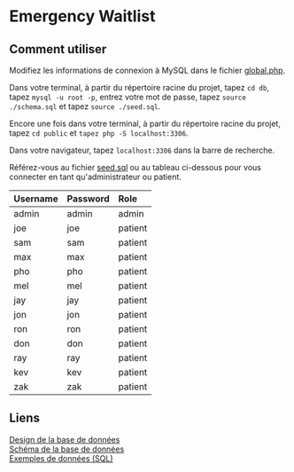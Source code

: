 # Emergency Waitlist

## Comment utiliser

Modifiez les informations de connexion à MySQL dans le fichier [global.php](public/global.php). 

Dans votre terminal, à partir du répertoire racine du projet, tapez `cd db`, tapez `mysql -u root -p`, entrez votre mot de passe, tapez `source ./schema.sql` et tapez `source ./seed.sql`.

Encore une fois dans votre terminal, à partir du répertoire racine du projet, tapez `cd public` et `tapez php -S localhost:3306`.

Dans votre navigateur, tapez `localhost:3306` dans la barre de recherche.

Référez-vous au fichier [seed.sql](db/seed.sql) ou au tableau ci-dessous pour vous connecter en tant qu'administrateur ou patient.

|Username|Password|Role|
|:----|:----|:----|
|admin|admin|admin|
|joe|joe|patient|
|sam|sam|patient|
|max|max|patient|
|pho|pho|patient|
|mel|mel|patient|
|jay|jay|patient|
|jon|jon|patient|
|ron|ron|patient|
|don|don|patient|
|ray|ray|patient|
|kev|kev|patient|
|zak|zak|patient|

## Liens

[Design de la base de données](/docs/db.md)<br />
[Schéma de la base de données](/db/schema.sql)<br />
[Exemples de données (SQL)](/db/seed.sql)
